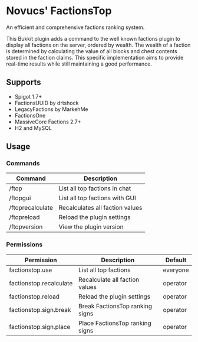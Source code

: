 # Novucs' FactionsTop
An efficient and comprehensive factions ranking system.

This Bukkit plugin adds a command to the well known factions plugin to display
all factions on the server, ordered by wealth. The wealth of a faction is
determined by calculating the value of all blocks and chest contents stored in
the faction claims. This specific implementation aims to provide real-time
results while still maintaining a good performance.

## Supports
* Spigot 1.7+
* FactionsUUID by drtshock
* LegacyFactions by MarkehMe
* FactionsOne
* MassiveCore Factions 2.7+
* H2 and MySQL

## Usage
### Commands
| **Command**      | **Description**                 |
| -----------------| --------------------------------|
| /ftop <page>     | List all top factions in chat   |
| /ftopgui <page>  | List all top factions with GUI  |
| /ftoprecalculate | Recalculates all faction values |
| /ftopreload      | Reload the plugin settings      |
| /ftopversion     | View the plugin version         |

### Permissions
| **Permission**          | **Description**                 | **Default** |
| ------------------------| ------------------------------- | ----------- |
| factionstop.use         | List all top factions           | everyone    |
| factionstop.recalculate | Recalculate all faction values  | operator    |
| factionstop.reload      | Reload the plugin settings      | operator    |
| factionstop.sign.break  | Break FactionsTop ranking signs | operator    |
| factionstop.sign.place  | Place FactionsTop ranking signs | operator    |
